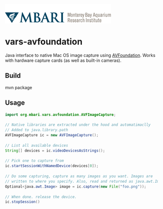 ![MBARI logo](src/site/resources/images/logo-mbari-3b.png)

# vars-avfoundation

Java interface to native Mac OS image capture using [AVFoundation](https://developer.apple.com/av-foundation/). Works with hardware capture cards (as well as built-in cameras).

## Build

mvn package

## Usage

```java
import org.mbari.vars.avfoundation.AVFImageCapture;

// Native libraries are extracted under the hood and automatimaclly
// Added to java.library.path
AVFImageCapture ic = new AVFImageCapture();

// List all available devices
String[] devices = ic.videoDevicesAsStrings();

// Pick one to capture from
ic.startSessionWithNamedDevice(devices[0]);

// Do some capturing, capture as many images as you want. Images are
// written to where you specify. Also, read and returned as java.awt.Image
Optional<java.awt.Image> image = ic.capture(new File("foo.png"));

// When done. release the device.
ic.stopSession()

```